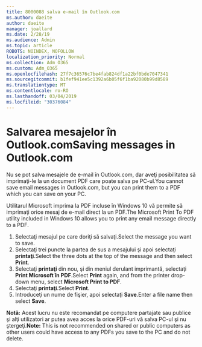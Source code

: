 ```yaml
---
title: 8000088 salva e-mail în Outlook.com
ms.author: daeite
author: daeite
manager: joallard
ms.date: 2/28/19
ms.audience: Admin
ms.topic: article
ROBOTS: NOINDEX, NOFOLLOW
localization_priority: Normal
ms.collection: Adm_O365
ms.custom: Adm_O365
ms.openlocfilehash: 27f7c36576c7be4fab824df1a22bf0bde7047341
ms.sourcegitcommit: b1fef941ee5c1392a6b05f6f1ba92080b99d8589
ms.translationtype: MT
ms.contentlocale: ro-RO
ms.lasthandoff: 03/04/2019
ms.locfileid: "30376084"
---
```

# <a name="saving-messages-in-outlookcom"></a><span data-ttu-id="8a886-102">Salvarea mesajelor în Outlook.com</span><span class="sxs-lookup"><span data-stu-id="8a886-102">Saving messages in Outlook.com</span></span>

<span data-ttu-id="8a886-103">Nu se pot salva mesajele de e-mail în Outlook.com, dar aveţi posibilitatea să imprimaţi-le la un document PDF care poate salva pe PC-ul.</span><span class="sxs-lookup"><span data-stu-id="8a886-103">You cannot save email messages in Outlook.com, but you can print them to a PDF which you can save on your PC.</span></span>

<span data-ttu-id="8a886-104">Utilitarul Microsoft imprima la PDF incluse în Windows 10 vă permite să imprimaţi orice mesaj de e-mail direct la un PDF.</span><span class="sxs-lookup"><span data-stu-id="8a886-104">The Microsoft Print To PDF utility included in Windows 10 allows you to print any email message directly to a PDF.</span></span>

1. <span data-ttu-id="8a886-105">Selectaţi mesajul pe care doriţi să salvaţi.</span><span class="sxs-lookup"><span data-stu-id="8a886-105">Select the message you want to save.</span></span>
2. <span data-ttu-id="8a886-106">Selectaţi trei puncte la partea de sus a mesajului şi apoi selectaţi **printaţi**.</span><span class="sxs-lookup"><span data-stu-id="8a886-106">Select the three dots at the top of the message and then select **Print**.</span></span>
3. <span data-ttu-id="8a886-107">Selectaţi **printaţi** din nou, şi din meniul derulant imprimantă, selectaţi **Print Microsoft în PDF**.</span><span class="sxs-lookup"><span data-stu-id="8a886-107">Select **Print** again, and from the printer drop-down menu, select **Microsoft Print to PDF**.</span></span>
4. <span data-ttu-id="8a886-108">Selectaţi **printaţi**.</span><span class="sxs-lookup"><span data-stu-id="8a886-108">Select **Print**.</span></span>
5. <span data-ttu-id="8a886-109">Introduceţi un nume de fişier, apoi selectaţi **Save**.</span><span class="sxs-lookup"><span data-stu-id="8a886-109">Enter a file name then select **Save**.</span></span>

<span data-ttu-id="8a886-110">**Notă:** Acest lucru nu este recomandat pe computere partajate sau publice şi alţi utilizatori ar putea avea acces la orice PDF-uri vă salva PC-ul şi nu ştergeţi.</span><span class="sxs-lookup"><span data-stu-id="8a886-110">**Note:** This is not recommended on shared or public computers as other users could have access to any PDFs you save to the PC and do not delete.</span></span>